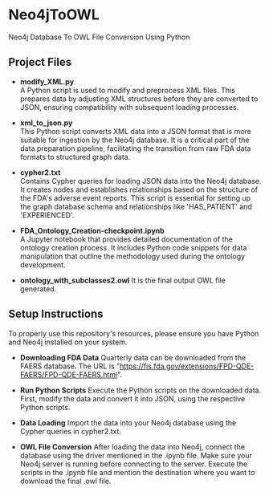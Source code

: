 # Neo4jToOWL
Neo4j Database To OWL File Conversion Using Python

## Project Files

- **modify_XML.py**  
  A Python script is used to modify and preprocess XML files. This prepares data by adjusting XML structures before they are converted to JSON, ensuring compatibility with subsequent loading processes.

- **xml_to_json.py**  
  This Python script converts XML data into a JSON format that is more suitable for ingestion by the Neo4j database. It is a critical part of the data preparation pipeline, facilitating the transition from raw FDA data formats to structured graph data.

- **cypher2.txt**  
  Contains Cypher queries for loading JSON data into the Neo4j database. It creates nodes and establishes relationships based on the structure of the FDA's adverse event reports. This script is essential for setting up the graph database schema and relationships like 
  'HAS_PATIENT' and 'EXPERIENCED'.

- **FDA_Ontology_Creation-checkpoint.ipynb**  
  A Jupyter notebook that provides detailed documentation of the ontology creation process. It includes Python code snippets for data manipulation that outline the methodology used during the ontology development.

- **ontology_with_subclasses2.owl**
  It is the final output OWL file generated.

## Setup Instructions

To properly use this repository's resources, please ensure you have Python and Neo4j installed on your system.

- **Downloading FDA Data**
    Quarterly data can be downloaded from the FAERS database. The URL is "https://fis.fda.gov/extensions/FPD-QDE-FAERS/FPD-QDE-FAERS.html".

- **Run Python Scripts**
    Execute the Python scripts on the downloaded data. First, modify the data and convert it into JSON, using the respective Python scripts.

- **Data Loading**
    Import the data into your Neo4j database using the Cypher queries in cypher2.txt.

- **OWL File Conversion**
    After loading the data into Neo4j, connect the database using the driver mentioned in the .ipynb file. Make sure your Neo4j server is running before connecting to the server. Execute the scripts in the .ipynb file and mention the destination where you want to download     the final .owl file.
   
